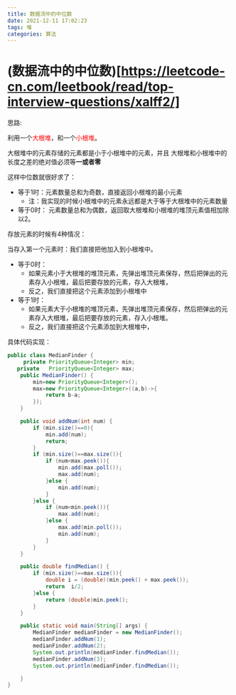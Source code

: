 ```yaml
---
title: 数据流中的中位数
date: 2021-12-11 17:02:23
tags: 堆
categories: 算法  
---
```


#  (数据流中的中位数)[https://leetcode-cn.com/leetbook/read/top-interview-questions/xalff2/]



思路:

利用一个<font color='red'>大根堆</font>，和一个<font color='red'>小根堆</font>。

大根堆中的元素存储的元素都是小于小根堆中的元素，并且 大根堆和小根堆中的长度之差的绝对值必须等**一或者零**

这样中位数就很好求了：

* 等于1时：元素数量总和为奇数，直接返回小根堆的最小元素 
	* 注：我实现的时候小根堆中的元素永远都是大于等于大根堆中的元素数量
* 等于0时： 元素数量总和为偶数，返回取大根堆和小根堆的堆顶元素值相加除以2。

存放元素的时候有4种情况：

当存入第一个元素时：我们直接把他加入到小根堆中。

* 等于0时： 
	* 如果元素小于大根堆的堆顶元素，先弹出堆顶元素保存，然后把弹出的元素存入小根堆，最后把要存放的元素，存入大根堆，
  * 反之，我们直接把这个元素添加到小根堆中
* 等于1时：
	* 如果元素大于小根堆的堆顶元素，先弹出堆顶元素保存，然后把弹出的元素存入大根堆，最后把要存放的元素，存入小根堆。
	* 反之，我们直接把这个元素添加到大根堆中，

具体代码实现：

```java
public class MedianFinder {
     private PriorityQueue<Integer> min;
   private   PriorityQueue<Integer> max;
    public MedianFinder() {
        min=new PriorityQueue<Integer>();
        max=new PriorityQueue<Integer>((a,b)->{
            return b-a;
        });
    }

    public void addNum(int num) {
        if (min.size()==0){
            min.add(num);
            return;
        }
        if (min.size()==max.size()){
            if (num<max.peek()){
                min.add(max.poll());
                max.add(num);
            }else {
                min.add(num);
            }
        }else {
            if (num<min.peek()){
                max.add(num);
            }else {
                max.add(min.poll());
                min.add(num);
            }
        }
    }

    public double findMedian() {
        if (min.size()==max.size()){
            double i = (double)(min.peek() + max.peek());
            return  i/2;
        }else {
            return (double)min.peek();
        }
    }

    public static void main(String[] args) {
        MedianFinder medianFinder = new MedianFinder();
        medianFinder.addNum(1);
        medianFinder.addNum(2);
        System.out.println(medianFinder.findMedian());
        medianFinder.addNum(3);
        System.out.println(medianFinder.findMedian());

    }
}

```

